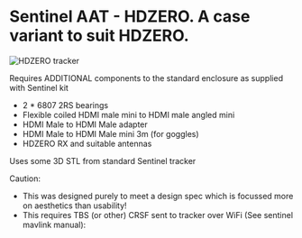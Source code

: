 # Sentinel AAT - HDZERO. A case variant to suit HDZERO.

![HDZERO tracker](https://user-images.githubusercontent.com/11336532/195096236-675fc430-cddf-4482-9855-8545b0c79a26.jpg)

Requires ADDITIONAL components to the standard enclosure as supplied with Sentinel kit
- 2 * 6807 2RS bearings
- Flexible coiled HDMI male mini to HDMI male angled mini 
- HDMI Male to HDMI Male adapter
- HDMI Male to HDMI Male mini 3m (for goggles)
- HDZERO RX and suitable antennas

Uses some 3D STL from standard Sentinel tracker 

Caution:
- This was designed purely to meet a design spec which is focussed more on aesthetics than usability!
- This requires TBS (or other) CRSF sent to tracker over WiFi (See sentinel mavlink manual):

